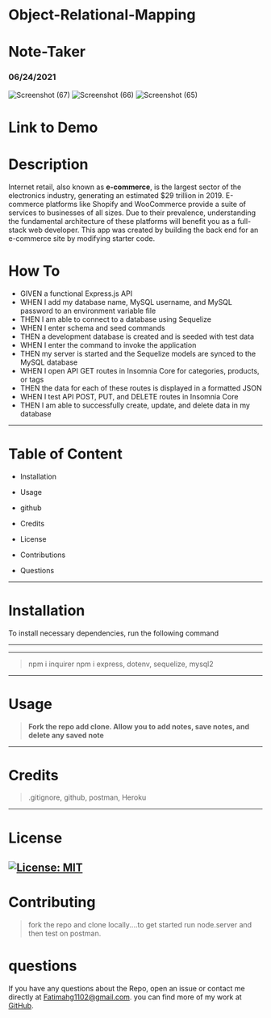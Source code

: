 # Object-Relational-Mapping
# Note-Taker


### 06/24/2021

![Screenshot (67)](https://user-images.githubusercontent.com/80806004/124197082-c5e77b00-da9b-11eb-866d-38458a6ed3dd.png)
![Screenshot (66)](https://user-images.githubusercontent.com/80806004/124197083-c718a800-da9b-11eb-843a-e9b07457a97e.png)
![Screenshot (65)](https://user-images.githubusercontent.com/80806004/124197087-c8e26b80-da9b-11eb-9617-191b16a9b6d9.png)


# Link to Demo

# Description
Internet retail, also known as **e-commerce**, is the largest sector of the electronics industry, generating an estimated $29 trillion in 2019. E-commerce platforms like Shopify and WooCommerce provide a suite of services to businesses of all sizes. Due to their prevalence, understanding the fundamental architecture of these platforms will benefit you as a full-stack web developer. This app was created by building the back end for an e-commerce site by modifying starter code.



# How To

- GIVEN a functional Express.js API
- WHEN I add my database name, MySQL username, and MySQL password to an environment variable file
- THEN I am able to connect to a database using Sequelize
- WHEN I enter schema and seed commands
- THEN a development database is created and is seeded with test data
- WHEN I enter the command to invoke the application
- THEN my server is started and the Sequelize models are synced to the MySQL database
- WHEN I open API GET routes in Insomnia Core for categories, products, or tags
- THEN the data for each of these routes is displayed in a formatted JSON
- WHEN I test API POST, PUT, and DELETE routes in Insomnia Core
- THEN I am able to successfully create, update, and delete data in my database

---------
# Table of Content
- Installation

- Usage

- github

- Credits

- License 

- Contributions 

- Questions
------
# Installation
To install necessary dependencies, run the following command

------
------
>npm i inquirer npm i express, dotenv, sequelize, mysql2
-------
# Usage
>**Fork the repo add clone. Allow you to add notes, save notes, and delete any saved note**
-------
# Credits
>.gitignore, github, postman, Heroku 
------
# License
[![License: MIT](https://img.shields.io/badge/License-MIT-yellow.svg)](https://opensource.org/licenses/MIT) 
-----
# Contributing
>fork the repo and clone locally....to get started run node.server and then test on postman.  



# questions
 If you have any questions about the Repo, open an issue or contact me directly at <Fatimahg1102@gmail.com>. you can find more of my work at [GitHub](https://github.com/Fatimah2014).


